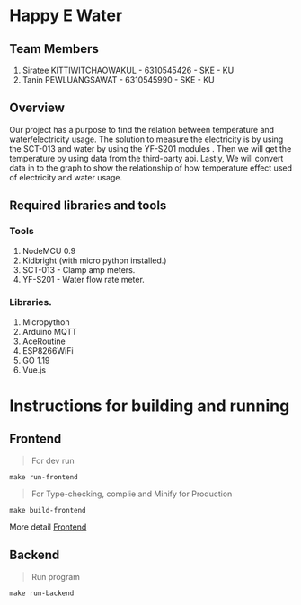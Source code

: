 # Happy E Water

## Team Members

1. Siratee KITTIWITCHAOWAKUL - 6310545426 - SKE - KU
2. Tanin PEWLUANGSAWAT - 6310545990 - SKE - KU

## Overview

Our project has a purpose to find the relation between temperature and water/electricity usage. The solution to measure the electricity is by using the SCT-013
and water by using the YF-S201 modules . Then we will get the temperature by using data from the third-party api.
Lastly, We will convert data in to the graph to show the relationship of how temperature effect used of electricity and water usage.

## Required libraries and tools

### Tools

1. NodeMCU 0.9
2. Kidbright (with micro python installed.)
3. SCT-013 - Clamp amp meters.
4. YF-S201 - Water flow rate meter.

### Libraries.

1. Micropython
2. Arduino MQTT
3. AceRoutine
4. ESP8266WiFi
5. GO 1.19
6. Vue.js


# Instructions for building and running

## Frontend     
> For dev run
```
make run-frontend 
```
> For Type-checking, complie and Minify for Production
```
make build-frontend
```
More detail [Frontend](./frontend/README.md)

## Backend
> Run program
```
make run-backend
```
